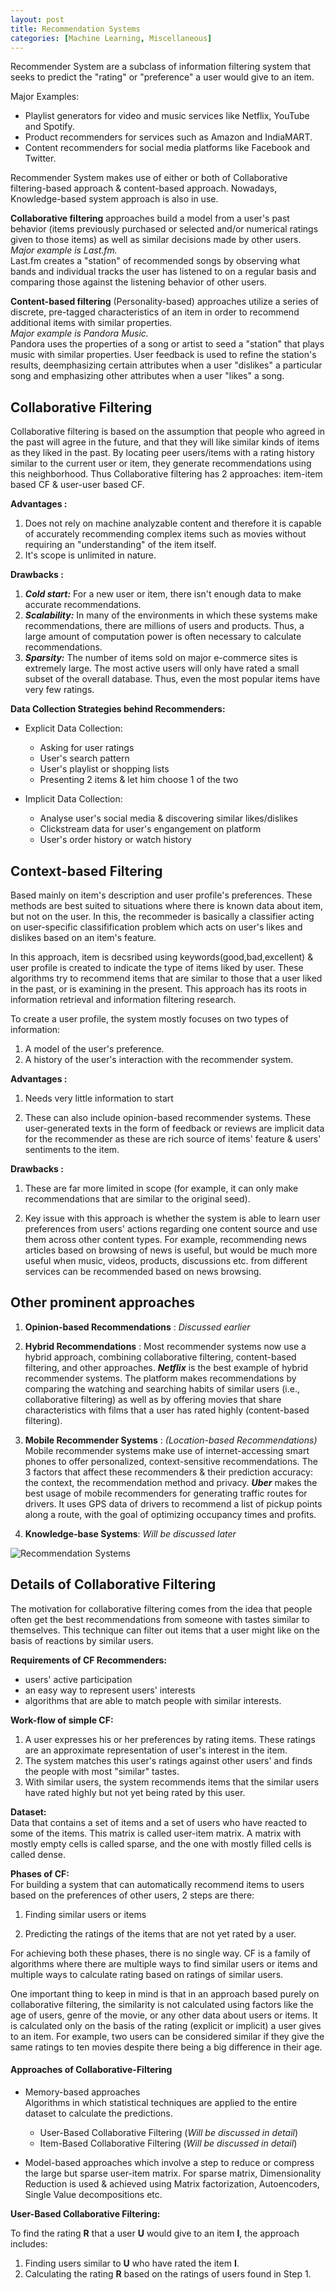 ```yaml
---
layout: post
title: Recommendation Systems
categories: [Machine Learning, Miscellaneous]
---
```


Recommender System are a subclass of information filtering system that seeks to predict the "rating" or "preference" a user would give to an item.      

Major Examples:
- Playlist generators for video and music services like Netflix, YouTube and Spotify.
- Product recommenders for services such as Amazon and IndiaMART.
- Content recommenders for social media platforms like Facebook and Twitter.

Recommender System makes use of either or both of Collaborative filtering-based approach & content-based approach. Nowadays, Knowledge-based system approach is also in use.

**Collaborative filtering** approaches build a model from a user's past behavior (items previously purchased or selected and/or numerical ratings given to those items) as well as similar decisions made by other users.      
_Major example is Last.fm._      
Last.fm creates a "station" of recommended songs by observing what bands and individual tracks the user has listened to on a regular basis and comparing those against the listening behavior of other users.

**Content-based filtering** (Personality-based) approaches utilize a series of discrete, pre-tagged characteristics of an item in order to recommend additional items with similar properties.       
_Major example is Pandora Music._       
Pandora uses the properties of a song or artist to seed a "station" that plays music with similar properties. User feedback is used to refine the station's results, deemphasizing certain attributes when a user "dislikes" a particular song and emphasizing other attributes when a user "likes" a song.

## Collaborative Filtering

Collaborative filtering is based on the assumption that people who agreed in the past will agree in the future, and that they will like similar kinds of items as they liked in the past.
By locating peer users/items with a rating history similar to the current user or item, they generate recommendations using this neighborhood.
Thus Collaborative filtering has 2 approaches: item-item based CF & user-user based CF.

**Advantages :**
1. Does not rely on machine analyzable content and therefore it is capable of accurately recommending complex items such as movies without requiring an "understanding" of the item itself.
2. It's scope is unlimited in nature.     


**Drawbacks :**
1. **_Cold start:_** For a new user or item, there isn't enough data to make accurate recommendations.
2. **_Scalability:_** In many of the environments in which these systems make recommendations, there are millions of users and products. Thus, a large amount of computation power is often necessary to calculate recommendations.
3. **_Sparsity:_** The number of items sold on major e-commerce sites is extremely large. The most active users will only have rated a small subset of the overall database. Thus, even the most popular items have very few ratings.

**Data Collection Strategies behind Recommenders:**
- Explicit Data Collection:
   - Asking for user ratings
   - User's search pattern
   - User's playlist or shopping lists
   - Presenting 2 items & let him choose 1 of the two     


- Implicit Data Collection:
   - Analyse user's social media & discovering similar likes/dislikes
   - Clickstream data for user's engangement on platform
   - User's order history or watch history

## Context-based Filtering
Based mainly on item's description and user profile's preferences. These methods are best suited to situations where there is known data about item, but not on the user. In this, the recommeder is basically a classifier acting on user-specific classifification problem which acts on user's likes and dislikes based on an item's feature.     

In this approach, item is decsribed using keywords(good,bad,excellent) & user profile is created to indicate the type of items liked by user. These algorithms try to recommend items that are similar to those that a user liked in the past, or is examining in the present. This approach has its roots in information retrieval and information filtering research.     

To create a user profile, the system mostly focuses on two types of information:
1. A model of the user's preference.
2. A history of the user's interaction with the recommender system.

**Advantages :**
1. Needs very little information to start

2. These can also include opinion-based recommender systems. These user-generated texts in the form of feedback or reviews are implicit data for the recommender as these are rich source of items' feature & users' sentiments to the item.

**Drawbacks :**
1. These are far more limited in scope (for example, it can only make recommendations that are similar to the original seed).

2. Key issue with this approach is whether the system is able to learn user preferences from users' actions regarding one content source and use them across other content types. For example, recommending news articles based on browsing of news is useful, but would be much more useful when music, videos, products, discussions etc. from different services can be recommended based on news browsing.

## Other prominent approaches

1. **Opinion-based Recommendations** : _Discussed earlier_

2. **Hybrid Recommendations** : Most recommender systems now use a hybrid approach, combining collaborative filtering, content-based filtering, and other approaches.
_**Netflix**_ is the best example of hybrid recommender systems. The platform makes recommendations by comparing the watching and searching habits of similar users (i.e., collaborative filtering) as well as by offering movies that share characteristics with films that a user has rated highly (content-based filtering).

3. **Mobile Recommender Systems** : _(Location-based Recommendations)_      
Mobile recommender systems make use of internet-accessing smart phones to offer personalized, context-sensitive recommendations. The 3 factors that affect these recommenders & their prediction accuracy: the context, the recommendation method and privacy.
_**Uber**_ makes the best usage of mobile recommenders for generating traffic routes for drivers. It uses GPS data of drivers to recommend a list of pickup points along a route, with the goal of optimizing occupancy times and profits.

4. **Knowledge-base Systems**: _Will be discussed later_

![Recommendation Systems](../assets/images/CF-1.jpg)

## Details of Collaborative Filtering

The motivation for collaborative filtering comes from the idea that people often get the best recommendations from someone with tastes similar to themselves. This technique can filter out items that a user might like on the basis of reactions by similar users.


**Requirements of CF Recommenders:**
- users' active participation
- an easy way to represent users' interests
- algorithms that are able to match people with similar interests.

**Work-flow of simple CF:**
1. A user expresses his or her preferences by rating items. These ratings are an approximate representation of user's interest in the item.
2. The system matches this user's ratings against other users' and finds the people with most "similar" tastes.
3. With similar users, the system recommends items that the similar users have rated highly but not yet being rated by this user.

**Dataset:**    
Data that contains a set of items and a set of users who have reacted to some of the items.
This matrix is called user-item matrix. A matrix with mostly empty cells is called sparse, and the one with mostly filled cells is called dense.

**Phases of CF:**    
For building a system that can automatically recommend items to users based on the preferences of other users, 2 steps are there:

1. Finding similar users or items

2. Predicting the ratings of the items that are not yet rated by a user.     


For achieving both these phases, there is no single way.
CF is a family of algorithms where there are multiple ways to find similar users or items and multiple ways to calculate rating based on ratings of similar users.

One important thing to keep in mind is that in an approach based purely on collaborative filtering, the similarity is not calculated using factors like the age of users, genre of the movie, or any other data about users or items. It is calculated only on the basis of the rating (explicit or implicit) a user gives to an item. For example, two users can be considered similar if they give the same ratings to ten movies despite there being a big difference in their age.

#### Approaches of Collaborative-Filtering

- Memory-based approaches     
Algorithms in which statistical techniques are applied to the entire dataset to calculate the predictions.

    - User-Based Collaborative Filtering (_Will be discussed in detail_)
    - Item-Based Collaborative Filtering (_Will be discussed in detail_)


- Model-based approaches which involve a step to reduce or compress the large but sparse user-item matrix. For sparse matrix, Dimensionality Reduction is used & achieved using Matrix factorization, Autoencoders, Single Value decompositions etc.

**User-Based Collaborative Filtering:**

To find the rating **R** that a user **U** would give to an item **I**, the approach includes:

1. Finding users similar to **U** who have rated the item **I**.
2. Calculating the rating **R** based on the ratings of users found in Step 1.
